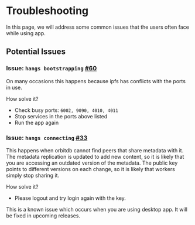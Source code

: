 # Troubleshooting

In this page, we will address some common issues that the users often face while using app.

## Potential Issues

### Issue: `hangs bootstrapping` [#60](https://github.com/ZorrillosDev/watchit-desktop/issues/60) 
On many occasions this happens because ipfs has conflicts with the ports in use.

How solve it?
* Check busy ports: `6002, 9090, 4010, 4011`
* Stop services in the ports above listed  
* Run the app again

### Issue: `hangs connecting` [#33](https://github.com/ZorrillosDev/watchit-desktop/issues/33)
This happens when orbitdb cannot find peers that share metadata with it. The metadata replication is updated to add new content, so it is likely that you are accessing an outdated version of the metadata. The public key points to different versions on each change, so it is likely that workers simply stop sharing it.

How solve it?
* Please logout and try login again with the key.


This is a known issue which occurs when you are using desktop app. It will be fixed in upcoming releases.
